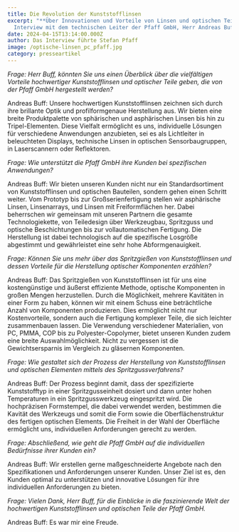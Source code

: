 ```yaml
---
title: Die Revolution der Kunststofflinsen
excerpt: "**Über Innovationen und Vorteile von Linsen und optischen Teilen. Ein
  Interview mit dem technischen Leiter der Pfaff GmbH, Herr Andreas Buff.**"
date: 2024-04-15T13:14:00.000Z
author: Das Interview führte Stefan Pfaff
image: /optische-linsen_pc_pfaff.jpg
category: presseartikel
---
```

*Frage: Herr Buff, könnten Sie uns einen Überblick über die vielfältigen Vorteile hochwertiger Kunststofflinsen und optischer Teile geben, die von der Pfaff GmbH hergestellt werden?*

Andreas Buff: Unsere hochwertigen Kunststofflinsen zeichnen sich durch ihre brillante Optik und profilformgenaue Herstellung aus. Wir bieten eine breite Produktpalette von sphärischen und asphärischen Linsen bis hin zu Tripel-Elementen. Diese Vielfalt ermöglicht es uns, individuelle Lösungen für verschiedene Anwendungen anzubieten, sei es als Lichtleiter in beleuchteten Displays, technische Linsen in optischen Sensorbaugruppen, in Laserscannern oder Reflektoren.

*Frage: Wie unterstützt die Pfaff GmbH ihre Kunden bei spezifischen Anwendungen?*

Andreas Buff: Wir bieten unseren Kunden nicht nur ein Standardsortiment von Kunststofflinsen und optischen Bauteilen, sondern gehen einen Schritt weiter. Vom Prototyp bis zur Großserienfertigung stellen wir asphärische Linsen, Linsenarrays, und Linsen mit Freiformflächen her. Dabei beherrschen wir gemeinsam mit unseren Partnern die gesamte Technologiekette, von Teiledesign über Werkzeugbau, Spritzguss und optische Beschichtungen bis zur vollautomatischen Fertigung. Die Herstellung ist dabei technologisch auf die spezifische Losgröße abgestimmt und gewährleistet eine sehr hohe Abformgenauigkeit.

*Frage: Können Sie uns mehr über das Spritzgießen von Kunststofflinsen und dessen Vorteile für die Herstellung optischer Komponenten erzählen?*

Andreas Buff: Das Spritzgießen von Kunststofflinsen ist für uns eine kostengünstige und äußerst effiziente Methode, optische Komponenten in großen Mengen herzustellen. Durch die Möglichkeit, mehrere Kavitäten in einer Form zu haben, können wir mit einem Schuss eine beträchtliche Anzahl von Komponenten produzieren. Dies ermöglicht nicht nur Kostenvorteile, sondern auch die Fertigung komplexer Teile, die sich leichter zusammenbauen lassen. Die Verwendung verschiedener Materialien, von PC, PMMA, COP bis zu Polyester-Copolymer, bietet unseren Kunden zudem eine breite Auswahlmöglichkeit. Nicht zu vergessen ist die Gewichtsersparnis im Vergleich zu gläsernen Komponenten.

*Frage: Wie gestaltet sich der Prozess der Herstellung von Kunststofflinsen und optischen Elementen mittels des Spritzgussverfahrens?*

Andreas Buff: Der Prozess beginnt damit, dass der spezifizierte Kunststofftyp in einer Spritzgusseinheit dosiert und dann unter hohen Temperaturen in ein Spritzgusswerkzeug eingespritzt wird. Die hochpräzisen Formstempel, die dabei verwendet werden, bestimmen die Kavität des Werkzeugs und somit die Form sowie die Oberflächenstruktur des fertigen optischen Elements. Die Freiheit in der Wahl der Oberfläche ermöglicht uns, individuellen Anforderungen gerecht zu werden.

*Frage: Abschließend, wie geht die Pfaff GmbH auf die individuellen Bedürfnisse ihrer Kunden ein?*

Andreas Buff: Wir erstellen gerne maßgeschneiderte Angebote nach den Spezifikationen und Anforderungen unserer Kunden. Unser Ziel ist es, den Kunden optimal zu unterstützen und innovative Lösungen für ihre individuellen Anforderungen zu bieten.

*Frage: Vielen Dank, Herr Buff, für die Einblicke in die faszinierende Welt der hochwertigen Kunststofflinsen und optischen Teile der Pfaff GmbH.*

Andreas Buff: Es war mir eine Freude.
